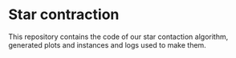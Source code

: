 # Star contraction

This repository contains the code of our star contaction algorithm,
generated plots and instances and logs used to make them.

